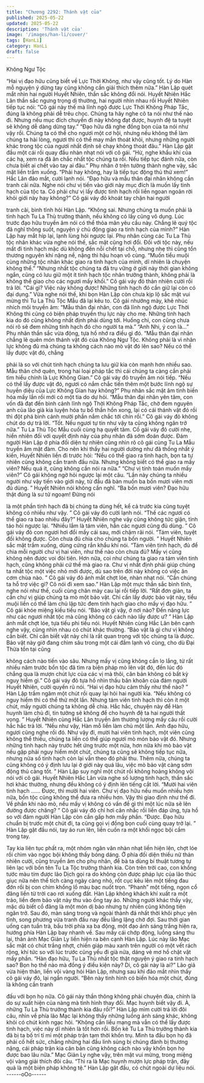 ```yaml
---
title: "Chương 2292: Thánh vật của"
published: 2025-05-22
updated: 2025-05-22
description: 'Thánh vật của'
image: '/images/han-li/cover/'
tags: [HanLi]
category: HanLi
draft: false
---
```


Không Ngư Tộc

“Hai vị đạo hữu cũng biết về Lực Thời Không, như vậy cũng tốt.
Lý do Hàn mỗ nguyện ý dừng tay cũng không cần giải thích thêm
nữa.” Hàn Lập quét mắt nhìn hai người Huyết Nhiên, thần sắc
không đổi nói.
Huyết Nhiên Hắc Lân thần sắc ngưng trọng dị thường, hai người
nhìn nhau rồi Huyết Nhiên tiếp tục nói:
“Cô gái này thế mà lĩnh ngộ được Lực Thời Không Pháp Tắc,
đúng là không phải dễ trêu chọc. Chúng ta hãy nghe cô ta nói như
thế nào đi. Nhưng nếu mục đích chuyến đi này không đạt được,
huynh đệ ta tuyệt sẽ không dễ dàng dừng tay.”
“Đạo hữu đã nghe đồng bọn của ta nói như vậy rồi. Chúng ta có
thể cho ngươi một cơ hội, nhưng nếu không thể làm chúng ta hài
lòng, ngươi thì có thể may mắn thoát khỏi, nhưng những người
khác trong tộc của ngươi nhất định sẽ chạy không thoát đâu.”
Hàn Lập gật đầu một cái rồi quay đầu nhàn nhạt nói với cô gái.
“Hừ, nghe khẩu khí của các hạ, xem ra đã ăn chắc nhất tộc chúng
ta rồi. Nếu tiếp tục đánh nữa, còn chưa biết ai chết vào tay ai
đâu.” Phụ nhân ở trên tường thành nghe vậy, sắc mặt liền trầm
xuống.
“Phải hay không, hay là tiếp tục động thủ thử xem!” Hắc Lân đảo
mắt, cười lạnh nói.
“Đạo hữu và mẫu thân đại nhân không cần tranh cãi nữa. Nghe
nói chư vị tiến vào giới này mục đích là muốn lấy tinh hạch của
tộc ta. Có phải chư vị lấy được tinh hạch rồi liền ngoan ngoãn rời
khỏi giới này hay không?” Cô gái váy đỏ khoát tay chặn hai người

tranh cãi, bình tĩnh hỏi Hàn Lập.
“Không sai. Nhưng chúng ta muốn phải là tinh hạch Tu La Thù
trưởng thành, nếu không có lấy cũng vô dụng. Lúc trước đạo hữu
truyền âm nói có thể thỏa mãn yêu cầu này. Chẳng lẽ quý tộc đã
nghĩ thông suốt, nguyện ý chủ động giao ra tinh hạch của mình?”
Hàn Lập hay mắt híp lại, lạnh lùng hỏi ngược lại.
Phụ nhân cùng các Tu La Thù tộc nhân khác vừa nghe nói thế,
sắc mặt cũng hơi đổi.
Đối với tộc này, nếu mất đi tinh hạch mặc dù không đến nỗi chết
tại chỗ, nhưng nhẹ thì cũng tổn thương nguyên khí nặng nề, nặng
thì hậu hoạn vô cùng.
“Muốn tiểu muội cùng những tộc nhân khác giao ra tinh hạch của
mình, dĩ nhiên là chuyện không thể.”
“Nhưng nhất tộc chúng ta đã trụ vững ở giới này thời gian không
ngắn, cũng có lưu giữ một ít tinh hạch tộc nhân trưởng thành,
không phải là không thể giao cho các ngươi mấy khối.” Cô gái váy
đỏ thản nhiên cười rồi trả lời.
“Cái gì? Việc này không được! Những tinh hạch đó cần giữ lại còn
có đại dụng.” Vừa nghe nói thế, khi bọn Hàn Lập còn chưa kịp lộ
sắc mặt vui mừng thì Tu La Thù Tộc Mẫu đã lại kêu to.
Cô gái nhướng mày, khẽ nhúc nhích môi truyền âm:
“Mẫu thân đại nhân, con đã lĩnh ngộ được Lực Thời Không thì
cũng có biện pháp truyền thụ lực này cho mẹ. Những tinh hạch
kia do đó cũng không nhất định phải dùng tới. Huống chi, con
cũng chưa nói rõ sẽ đem những tinh hạch đó cho người ta mà.”
“Anh Nhi, ý con là…” Phụ nhân thần sắc vừa động, tựa hồ nhớ ra
điều gì đó.
“Mẫu thân đại nhân chẳng lẽ quên món thánh vật đó của Không
Ngư Tộc. Không phải là vì nhân lực không đủ mà chúng ta không
cách nào mò vật đó lên sao? Nếu có thể lấy được vật đó, chẳng

phải là so với chút tinh hạch chúng ta lưu giữ kia còn mạnh hơn
nhiều sao. Mẫu thân chớ quên, trong hai loại pháp tắc thì cái
chúng ta càng cần phải tìm hiểu chính là Lực Không Gian.” Cô gái
váy đỏ truyền âm nói tiếp.
“Nếu có thể lấy được vật đó, ngươi có nắm chắc tiến thêm một
bước lĩnh ngộ sự huyền diệu của Lực Không Gian hay không?”
Phụ nhân sắc mặt âm tình biến hóa mấy lần rồi mới có một tia do
dự hỏi.
“Mẫu thân đại nhân yên tâm, con vốn đã đạt đến bình cảnh lĩnh
ngộ Thời Không Pháp Tắc, chờ đem nguyên anh của lão già kia
luyện hóa tu bổ thần hồn xong, lại có cái thánh vật đó rồi thì đột
phá bình cảnh mười phần nắm chắc tới chín rồi.” Cô gái váy đỏ
không chút do dự trả lời.
“Tốt. Nếu ngươi tự tin như vậy ta cũng không ngăn trở nữa.” Tu
La Thù Tộc Mẫu cuối cùng hạ quyết tâm.
Cố gái váy đỏ cười nhẹ, hiển nhiên đối với quyết định này của
phụ nhân đã sớm đoán được.
Đám người Hàn Lập ở phía đối diện tự nhiên cũng nhìn rõ cô gái
cùng Tu La Mẫu truyền âm mật đàm.
Cho nên khi thấy hai người dường như đã thống nhất ý kiến,
Huyết Nhiên liền đi trước hỏi:
“Nếu có thể giao ra tinh hạch, bọn ta tự nhiên cũng không cần
tranh đấu nữa. Nhưng không biết có thể giao ra mấy viên? Nếu
quá ít, cũng không cần nói ra nữa.”
“Chư vị tính toán muốn mấy viên?” Cô gái không ngờ hỏi ngược
lại một câu.
“Lần này chúng ta nhiều người như vậy tiến vào giới này, từ đầu
đã bàn muốn ba bốn mươi viên mới đủ dùng. ” Huyết Nhiên nói
không cần nghĩ.
“Ba bốn mươi viên? Đạo hữu thật đúng là sư tử ngoạm! Đừng nói

là một phần tinh hạch đã bị chúng ta dùng hết, kể cả trước kia
cũng tuyệt không có nhiều như vậy. ” Cô gái váy đỏ cười lạnh nói.
“Thế các ngươi có thể giao ra bao nhiêu đây?” Huyết Nhiên nghe
vậy cũng không tức giận, tỉnh táo hỏi ngược lại.
“Nhiều lắm là tám viên, hẳn các ngươi cũng đủ dùng. ” Cô gái váy
đỏ con ngươi hơi đổi mấy cái sau, mới chậm rãi nói.
“Tám viên, tuyệt đối không được. Còn chưa đủ chia cho chúng ta
bốn người. ” Huyết Nhiên sắc mặt trầm xuống, dùng cứng rắn
khẩu khí nói.
“Tám viên tinh hạch, đủ để chia mỗi người chư vị hai viên, như
thế nào còn chưa đủ? Mấy vị cũng không nên được voi đòi tiên.
Hơn nữa, coi như chúng ta giao ra tám viên tinh hạch, cũng
không phải cứ thế mà giao ra. Chư vị nhất định phải giúp chúng ta
nhất tộc một việc nhỏ mới được, dù sao trên đời này không có
việc ăn cơm chùa nào. ” Cô gái váy đỏ ánh mắt chợt lóe, nhàn
nhạt nói.
“Cần chúng ta hỗ trợ việc gì? Cô nói đi xem sao.” Hàn Lập một
mực thần sắc bình tĩnh, nghe nói như thế, cuối cùng chân mày
cau lại rồi tiếp lời.
“Rất đơn giản, ta cần chư vị giúp chúng ta mò một bảo vật. Chỉ
cần lấy được bảo vật này, tiểu muội liền có thể làm chủ lập tức
đem tinh hạch giao cho mấy vị đạo hữu. ” Cô gái khóe miệng kiều
tiếu nói.
“Bảo vật gì vậy, ở nơi nào? Đến năng lực như các ngươi nhất tộc
mà cũng không có cách nào lấy được ư? ” Hàn Lập ánh mắt chợt
lóe, tựa tiếu phi tiếu nói.
Huyết Nhiên cùng Hắc Lân bên cạnh nghe vậy, cũng nhìn nhau
có chút khác thường.
“Bảo vật là gì chư vị không cần biết. Chỉ cần biết vật này chỉ là rất
quan trọng với tộc chúng ta là được. Bảo vật này giờ đang chìm
sâu trong một cái đầm lạnh vô cùng, cho dù Đại Thừa tồn tại cũng

không cách nào tiến vào sâu. Nhưng mấy vị cũng không cần lo
lắng, từ rất nhiều năm trước bổn tộc đã tìm ra biện pháp mò lên
vật đó, đến lúc đó chẳng qua là mượn chút lực của các vị mà thôi,
căn bản không có bất kỳ nguy hiểm gì.” Cô gái váy đỏ tựa hồ nhìn
thấu băn khoăn của đám người Huyết Nhiên, cười quyến rũ nói.
“Hai vị đạo hữu cảm thấy như thế nào? ” Hàn Lập trầm ngâm một
chút rồi quay lại hỏi hai người kia.
“Nếu không có nguy hiểm thì có thể thử một lần. Nhưng tám viên
tinh hạch thì còn ít một chút, mấy người chúng ta không dễ chia.
Hắc hắc, chuyện này để Hàn huynh làm chủ đi, tin tưởng sẽ
không để cho huynh đệ ta hai người thất vọng. ” Huyết Nhiên
cùng Hắc Lân truyền âm thương lượng mấy câu rồi cười hắc hắc
trả lời.
“Nếu như vậy, Hàn mỗ liền làm chủ một lần. Anh đạo hữu, ngươi
cũng nghe rồi đó. Như vậy đi, mười hai viên tinh hạch, một viên
cũng không thể thiếu, chúng ta liền có thể giúp ngươi mò món
bảo vật đó. Nhưng những tinh hạch này trước hết ứng trước một
nửa, hơn nữa khi mò bảo vật nếu gặp phải nguy hiểm một chút,
chúng ta cũng sẽ không tiếp tục nữa, nhưng nửa số tinh hạch còn
lại vẫn theo đó phải thu. Thêm nữa, chúng ta cũng không có ý
định lưu lại ở giới này quá lâu, việc mò bảo vật càng sớm động
thủ càng tốt. ” Hàn Lập suy nghĩ một chút rồi không hoảng không
vội nói với cô gái.
Huyết Nhiên Hắc Lân vừa nghe số lượng tinh hạch, thần sắc hơi
khác thường, nhưng đều không có ý định lên tiếng cắt lời.
“Mười hai viên tinh hạch …… Được, thì mười hai viên. Chư vị đạo
hữu nếu muốn nhiều hơn nữa, bổn tộc cũng không thể đưa ra
nhiều hơn. Vậy thì giao định như thế đi. Về phần khi nào mò, nếu
mấy vị không có vấn đề gì thì một lúc nữa sẽ lên đường được
chăng? ” Cô gái váy đỏ chỉ hơi cân nhắc rồi liền đáp ứng, tựa hồ
so với đám người Hàn Lập còn cần gấp hơn mấy phần.
“Được. Đạo hữu chuẩn bị trước một chút đi, ta cũng gọi vị đồng
bọn cuối cùng quay trở lại. ” Hàn Lập gật đầu nói, tay áo run lên,
liền cuốn ra một khối ngọc bội cầm trong tay.

Tay kia liên tục phất ra, một nhóm ngân văn nhàn nhạt liền hiện
lên, chợt lóe rồi chìm vào ngọc bội không thấy bóng dáng.
Ở phía đối diện thiếu nữ thản nhiên cười, cũng truyền âm cho phụ
nhân, để bà ta dùng bí thuật tương tự liên lạc với bốn tên Tu La
Tộc trưởng thành kia.
Còn trên trời cao, con khổng tước màu tím được lão Dịch gọi ra
do không còn được pháp lực của lão thúc giục nữa nên thể tích
càng ngày càng nhỏ, rốt cục kêu lên một tiếng đau đớn rồi bị con
chim khổng lồ màu bạc nuốt trọn.
“Phanh” một tiếng, ngọn cổ đăng liền từ trời cao rơi xuống đất.
Hàn Lập không khách khí xuất ra một trảo, liền đem bảo vật này
thu vào ống tay áo.
Những người khác thấy vậy, mặc dù biết cổ đăng là một món dị
bảo nhưng tự nhiên cũng không tiện ngăn trở.
Sau đó, màn sáng trong và ngoài thành đá nhất thời khôi phục
yên tĩnh, song phương vừa tranh đấu nay đều lẳng lặng chờ đợi.
Sau thời gian uống cạn tuần trà, bầu trời phía xa ba động, một
đạo ánh sáng trắng hiện ra, hướng phía Hàn Lập bay nhanh về.
Sau mấy cái chớp động, luồng sáng thu lại, thân ảnh Mạc Giản Ly
liền hiện ra bên cạnh Hàn Lập.
Lúc này lão Mạc sắc mặt có chút trắng nhợt, chiến giáp màu xanh
trên người có một vết rách rộng, khí tức so với lúc trước cũng yếu
đi già nửa, dáng vẻ mơ hồ chật vật mấy phần.
“Hàn đạo hữu, Tu La Thù nhất tộc thật nguyện ý giao ra tinh hạch
sao? Bọn họ thế nào mà đồng ý điều kiện này? Di, cô gái này là
ai?” Lão giả vừa hiện thân, liền vội vàng hỏi Hàn Lập, nhưng sau
khi đảo mắt nhìn thấy cô gái váy đỏ, lại ngẩn người.
“Bên này tình hình có biến hóa một chút, đúng là không cần tranh

đấu với bọn họ nữa. Cô gái này thần thông không phải chuyện
đùa, chính là do sự xuất hiện của nàng mà tình hình thay đổi. Mạc
huynh biết vậy đi. À, những Tu La Thù trưởng thành kia đâu rồi?”
Hàn Lập mỉm cười trả lời đôi câu, nhìn về phía lão Mạc lại không
thấy những luồng ánh sáng khác, không khỏi có chút kinh ngạc
hỏi.
“Không cần liều mạng mà vẫn có thể lấy được tinh hạch, việc này
dĩ nhiên là tốt hơn rồi. Bốn kẻ Tu La Thù trưởng thành kia đã bị ta
bố trí tỉ mỉ một pháp trận tạm thời khốn trụ. Mình ta đấu bọn họ đã
phải cố hết sức, chẳng những hai đầu linh sủng bị chúng đánh bị
thương nặng, cái pháp trận kia căn bản cũng không cách nào vây
khốn bọn họ được bao lâu nữa.” Mạc Giản Ly nghe vậy, trên mặt
vui mừng, trong miệng vội vàng giải thích đôi câu.
“Thì ra là Mạc huynh mượn lực pháp trận, đây quả là một biện
pháp không tệ.” Hàn Lập gật đầu, có chút ngoài dự liệu nói.
------oOo------
